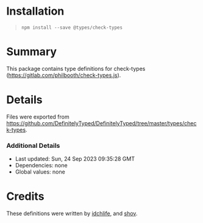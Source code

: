 # Installation
> `npm install --save @types/check-types`

# Summary
This package contains type definitions for check-types (https://gitlab.com/philbooth/check-types.js).

# Details
Files were exported from https://github.com/DefinitelyTyped/DefinitelyTyped/tree/master/types/check-types.

### Additional Details
 * Last updated: Sun, 24 Sep 2023 09:35:28 GMT
 * Dependencies: none
 * Global values: none

# Credits
These definitions were written by [idchlife](https://github.com/idchlife), and [shov](https://github.com/shov).
